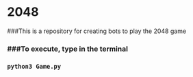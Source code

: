 # 2048

###This is a repository for creating bots to play the 2048 game <h3>
###To execute, type in the terminal <h3>
`python3 Game.py`

